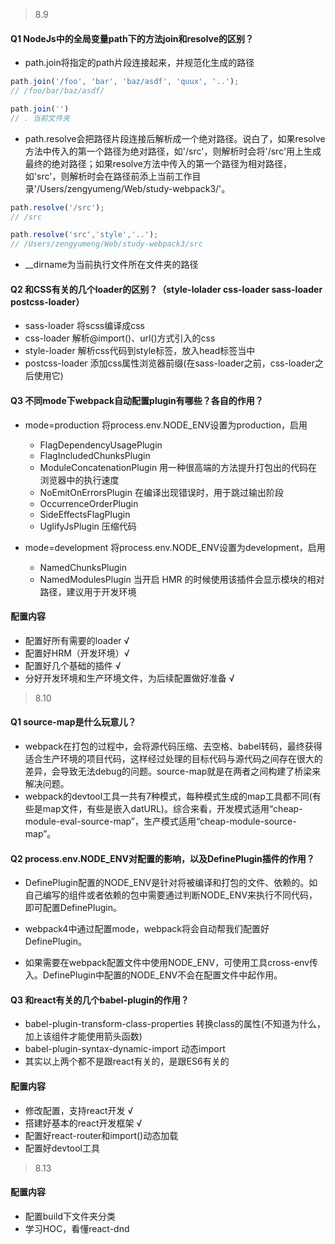 > 8.9
#### Q1 NodeJs中的全局变量path下的方法join和resolve的区别？
- path.join将指定的path片段连接起来，并规范化生成的路径
```javascript
path.join('/foo', 'bar', 'baz/asdf', 'quux', '..');
// /foo/bar/baz/asdf/

path.join('')
// . 当前文件夹
```

- path.resolve会把路径片段连接后解析成一个绝对路径。说白了，如果resolve方法中传入的第一个路径为绝对路径，如'/src'，则解析时会将'/src'用上生成最终的绝对路径；如果resolve方法中传入的第一个路径为相对路径，如'src'，则解析时会在路径前添上当前工作目录'/Users/zengyumeng/Web/study-webpack3/'。
```javascript
path.resolve('/src');
// /src

path.resolve('src','style','..');
// /Users/zengyumeng/Web/study-webpack3/src
```

- __dirname为当前执行文件所在文件夹的路径

#### Q2 和CSS有关的几个loader的区别？（style-lolader css-loader sass-loader postcss-loader）
- sass-loader    将scss编译成css
- css-loader     解析@import()、url()方式引入的css
- style-loader   解析css代码到style标签，放入head标签当中
- postcss-loader 添加css属性浏览器前缀(在sass-loader之前，css-loader之后使用它)

#### Q3 不同mode下webpack自动配置plugin有哪些？各自的作用？
- mode=production 将process.env.NODE_ENV设置为production，启用
    - FlagDependencyUsagePlugin
    - FlagIncludedChunksPlugin 
    - ModuleConcatenationPlugin 用一种很高端的方法提升打包出的代码在浏览器中的执行速度
    - NoEmitOnErrorsPlugin 在编译出现错误时，用于跳过输出阶段
    - OccurrenceOrderPlugin
    - SideEffectsFlagPlugin 
    - UglifyJsPlugin 压缩代码

- mode=development 将process.env.NODE_ENV设置为development，启用
    - NamedChunksPlugin
    - NamedModulesPlugin 当开启 HMR 的时候使用该插件会显示模块的相对路径，建议用于开发环境

#### 配置内容
- 配置好所有需要的loader √
- 配置好HRM（开发环境）√
- 配置好几个基础的插件 √
- 分好开发环境和生产环境文件，为后续配置做好准备 √

> 8.10
#### Q1 source-map是什么玩意儿？
- webpack在打包的过程中，会将源代码压缩、去空格、babel转码，最终获得适合生产环境的项目代码，这样经过处理的目标代码与源代码之间存在很大的差异，会导致无法debug的问题。source-map就是在两者之间构建了桥梁来解决问题。
- webpack的devtool工具一共有7种模式，每种模式生成的map工具都不同(有些是map文件，有些是嵌入datURL)。综合来看，开发模式适用“cheap-module-eval-source-map”，生产模式适用“cheap-module-source-map”。

#### Q2 process.env.NODE_ENV对配置的影响，以及DefinePlugin插件的作用？
- DefinePlugin配置的NODE_ENV是针对将被编译和打包的文件、依赖的。如自己编写的组件或者依赖的包中需要通过判断NODE_ENV来执行不同代码，即可配置DefinePlugin。
- webpack4中通过配置mode，webpack将会自动帮我们配置好DefinePlugin。

- 如果需要在webpack配置文件中使用NODE_ENV，可使用工具cross-env传入。DefinePlugin中配置的NODE_ENV不会在配置文件中起作用。

#### Q3 和react有关的几个babel-plugin的作用？
- babel-plugin-transform-class-properties 转换class的属性(不知道为什么，加上该组件才能使用箭头函数)
- babel-plugin-syntax-dynamic-import 动态import
- 其实以上两个都不是跟react有关的，是跟ES6有关的

#### 配置内容
- 修改配置，支持react开发 √
- 搭建好基本的react开发框架 √
- 配置好react-router和import()动态加载
- 配置好devtool工具

> 8.13
#### 配置内容
- 配置build下文件夹分类
- 学习HOC，看懂react-dnd

